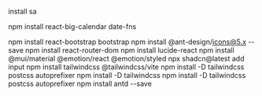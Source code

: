 install  sa

npm install react-big-calendar date-fns

npm install react-bootstrap bootstrap
npm install @ant-design/icons@5.x --save
npm install react-router-dom
npm install lucide-react
npm install @mui/material @emotion/react @emotion/styled
npx shadcn@latest add input
npm install tailwindcss @tailwindcss/vite
npm install -D tailwindcss postcss autoprefixer
npm install -D tailwindcss
npm install -D tailwindcss postcss autoprefixer
npm install antd --save

